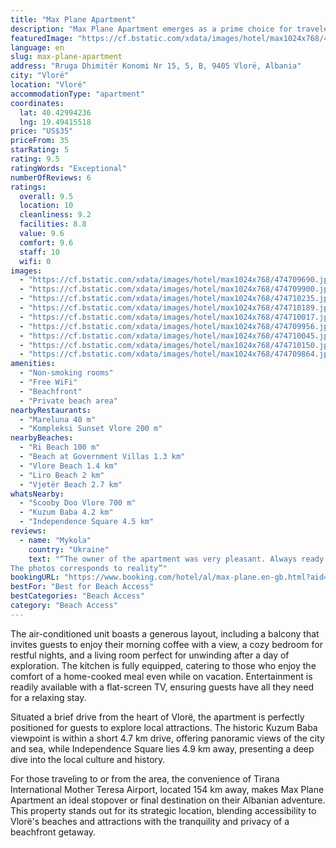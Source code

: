 ```yaml
---
title: "Max Plane Apartment"
description: "Max Plane Apartment emerges as a prime choice for travelers seeking a serene beachfront retreat in Vlorë, merely a stone's throw away from Ri Beach."
featuredImage: "https://cf.bstatic.com/xdata/images/hotel/max1024x768/474709690.jpg?k=8d1ccab0f20024f15b900c6c1bf8ce5a2c9b39270bc98e47033816f62ae47c57&o=&hp=1"
language: en
slug: max-plane-apartment
address: "Rruga Dhimitër Konomi Nr 15, 5, B, 9405 Vlorë, Albania"
city: "Vlorë"
location: "Vlorë"
accommodationType: "apartment"
coordinates:
  lat: 40.42994236
  lng: 19.49415518
price: "US$35"
priceFrom: 35
starRating: 5
rating: 9.5
ratingWords: "Exceptional"
numberOfReviews: 6
ratings:
  overall: 9.5
  location: 10
  cleanliness: 9.2
  facilities: 8.8
  value: 9.6
  comfort: 9.6
  staff: 10
  wifi: 0
images:
  - "https://cf.bstatic.com/xdata/images/hotel/max1024x768/474709690.jpg?k=8d1ccab0f20024f15b900c6c1bf8ce5a2c9b39270bc98e47033816f62ae47c57&o=&hp=1"
  - "https://cf.bstatic.com/xdata/images/hotel/max1024x768/474709900.jpg?k=3295d88e3dc358934427fc3f3121663da84ed96e2d12b7889cb7f1923434e6af&o=&hp=1"
  - "https://cf.bstatic.com/xdata/images/hotel/max1024x768/474710235.jpg?k=fd6521268e4166e6a81961c42666ab6d9bca456aaebf95f5c9255dac80d1febd&o=&hp=1"
  - "https://cf.bstatic.com/xdata/images/hotel/max1024x768/474710189.jpg?k=aab505549fa82a6def842d6257ef0f03041f5375278807de232d705627fd7692&o=&hp=1"
  - "https://cf.bstatic.com/xdata/images/hotel/max1024x768/474710017.jpg?k=eddc23663c3c39560f89eee2f18301ab22f6bf3b2e7a1951f02be8965eb81912&o=&hp=1"
  - "https://cf.bstatic.com/xdata/images/hotel/max1024x768/474709956.jpg?k=1172f9dac2e39e3858b8e5f5e5b09261a25248354954d0f7c583383aede7c675&o=&hp=1"
  - "https://cf.bstatic.com/xdata/images/hotel/max1024x768/474710045.jpg?k=fa49ab613a5db64b2a07e1b23b0484824fa76ae550b3f16198b639105135632b&o=&hp=1"
  - "https://cf.bstatic.com/xdata/images/hotel/max1024x768/474710150.jpg?k=006e639b4ad383be74c0ecb21607efe6174e23a351309bbf321814f2606c1d6e&o=&hp=1"
  - "https://cf.bstatic.com/xdata/images/hotel/max1024x768/474709864.jpg?k=177635a3d7b7350e7dd5c489c12ae32214b318ba2df61a3b5a3d8b70ef47ef26&o=&hp=1"
amenities:
  - "Non-smoking rooms"
  - "Free WiFi"
  - "Beachfront"
  - "Private beach area"
nearbyRestaurants:
  - "Mareluna 40 m"
  - "Kompleksi Sunset Vlore 200 m"
nearbyBeaches:
  - "Ri Beach 100 m"
  - "Beach at Government Villas 1.3 km"
  - "Vlore Beach 1.4 km"
  - "Liro Beach 2 km"
  - "Vjetër Beach 2.7 km"
whatsNearby:
  - "Scooby Doo Vlore 700 m"
  - "Kuzum Baba 4.2 km"
  - "Independence Square 4.5 km"
reviews:
  - name: "Mykola"
    country: "Ukraine"
    text: "“The owner of the apartment was very pleasant. Always ready to help with any question. Everything was perfect.
The photos corresponds to reality”"
bookingURL: "https://www.booking.com/hotel/al/max-plane.en-gb.html?aid=8035640"
bestFor: "Best for Beach Access"
bestCategories: "Beach Access"
category: "Beach Access"
---
```


The air-conditioned unit boasts a generous layout, including a balcony that invites guests to enjoy their morning coffee with a view, a cozy bedroom for restful nights, and a living room perfect for unwinding after a day of exploration. The kitchen is fully equipped, catering to those who enjoy the comfort of a home-cooked meal even while on vacation. Entertainment is readily available with a flat-screen TV, ensuring guests have all they need for a relaxing stay.

Situated a brief drive from the heart of Vlorë, the apartment is perfectly positioned for guests to explore local attractions. The historic Kuzum Baba viewpoint is within a short 4.7 km drive, offering panoramic views of the city and sea, while Independence Square lies 4.9 km away, presenting a deep dive into the local culture and history.

For those traveling to or from the area, the convenience of Tirana International Mother Teresa Airport, located 154 km away, makes Max Plane Apartment an ideal stopover or final destination on their Albanian adventure. This property stands out for its strategic location, blending accessibility to Vlorë's beaches and attractions with the tranquility and privacy of a beachfront getaway.